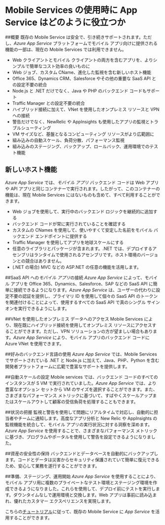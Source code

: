 <properties
	pageTitle="Mobile Services の使用時に App Service はどのように役立つか"
	description="既存の Mobile Services プロジェクトに App Service がもたらす利点について説明します。"
	services="app-service\mobile"
	documentationCenter="ios"
	authors="kirillg"
	manager="dwrede"
	editor=""/>

<tags
	ms.service="app-service-mobile"
	ms.workload="mobile"
	ms.tgt_pltfrm="mobile-multiple"
	ms.devlang="na"
	ms.topic="article"
	ms.date="01/12/2016"
	ms.author="kirillg"/>

# <a name="getting-started"> </a>Mobile Services の使用時に App Service はどのように役立つか

##概要
既存の Mobile Service は安全で、引き続きサポートされます。ただし、*Azure App Service* プラットフォームでモバイル アプリ向けに提供される機能の一部は、現在の Mobile Services では利用できません。

- Web クライアントとモバイル クライアントの両方を含むアプリを、よりシンプルで簡単なコスト効率の良いものに
- Web ジョブ、カスタム CName、進化した監視を含む新しいホスト機能
- Office 365、Dynamics CRM、Salesforce やその他の重要な SaaS API との設定不要の統合
- Node.js と .NET だけでなく、Java や PHP のバックエンド コードもサポート
- Traffic Manager との設定不要の統合
- ハイブリッド接続に加えて、VNet を使用したオンプレミス リソースと VPN への接続
- 警告だけでなく、NewRelic や AppInsights も使用したアプリの監視とトラブルシューティング
- VM サイズなど、基盤となるコンピューティング リソースがより広範囲に
- 組み込みの自動スケール、負荷分散、パフォーマンス監視
- 組み込みのステージング、バックアップ、ロールバック、運用環境でのテスト機能

## 新しいホスト機能
*Azure App Service* では、*モバイル アプリ* バックエンド コードは Web アプリや API アプリと同じコンテナーで実行されます。したがって、このコンテナーの機能は、現在 Mobile Services にはないものも含めて、すべて利用することができます。

- Web ジョブを使用して、実行中のバックエンド ロジックを継続的に追加する
- バックエンド コードが常に実行されていることを確認する
- カスタムの CNames を使用して、使いやすくて安定した名前をモバイル バックエンド エンドポイントに提供する
- Traffic Manager を使用してアプリを地球スケールにする
- 任意のライブラリとパッケージが含まれます。.NET では、デプロイするアセンブリはランタイムで使用されるアセンブリです。ホスト環境のバージョンとの競合はありません。
- (.NET の場合) MVC などの ASP.NET の任意の機能を活用します。


##SaaS API への*モバイル アプリ*の接続
*Azure App Service* によって、モバイル アプリを Office 365、Dynamics、Salesforce、SAP などの SaaS API に簡単に接続できるようになります。*Azure App Service* は、ユーザーの代わりに設定不要の認証を提供し、プライマリ ID を使用して個々の SaaS API のトークンを関連付けることによって、使用するすべての SaaS API で真のシングル サインオンを実行できるようにします。

##VNet を使用したオンプレミス データへのアクセス
Mobile Services により、現在既にハイブリッド接続を使用してオンプレミス リソースにアクセスすることができます。ただし、VPN ソリューションの方が望ましい場合もあります。*Azure App Service* により、モバイル アプリのバックエンド コードに Azure VNet を使用できます。

##好みのバックエンド言語の使用
*Azure App Service* では、Mobile Services でサポートされている .NET と Node.js に加えて、Java、PHP、Python を含む開発者プラットフォームに広範で豊富なサポートを提供します。

##自動スケールの設定
Mobile services では、バックエンド コードのすべてのインスタンスが S VM で実行されていました。*Azure App Service* では、より豊富なオプション セットから VM のサイズを選択することができます。また、さまざまなパフォーマンス メトリックに基づいて、すばやくスケールアップまたはスケールアウトして顧客の受信負荷を処理することもできます。

##状況の把握
監視と警告を使用して問題にリアルタイムで対応し、自動的に担当者やチームに通知します。高度なアプリ分析と New Relic や AppInsights の監視機能を統合して、モバイル アプリの実行状況に対する洞察を深めます。*Azure App Service* を使用することで、さまざまなパフォーマンス メトリックに基づき、プログラムやポータルを使用して警告を設定できるようになりました。

##資産の安全性の保持
バックエンドとデータベースを自動的にバックアップします。コードとデータは災害からセキュリティ保護されていて簡単に復元できるため、安心して業務を遂行することができます。

##準備、ステージング、運用開始
*Azure App Service* を使用することにより、モバイル アプリ用に複数のプライベートなテスト環境とステージング環境を作成できるようになりました。これらを使用して、デプロイ前にテストを実行します。ダウンタイムなしで運用環境と交換します。Web アプリは事前に読み込まれ、優れたカスタマー エクスペリエンスを実現します。

こちらの[チュートリアル](app-service-mobile-migrating-from-mobile-services.md)に従って、既存の Mobile Service に *App Service* を活用することができます。
 

<!---HONumber=AcomDC_0128_2016-->